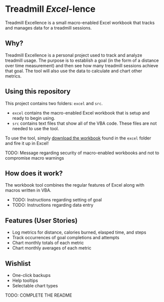 # Treadmill *Excel*-lence

Treadmill Excellence is a small macro-enabled Excel workbook that tracks and manages data for a treadmill sessions.

## Why?

Treadmill Excellence is a personal project used to track and analyze  treadmill usage.  The purpose is to establish a goal (in the form of a distance over time measurement) and then see how many treadmill sessions achieve that goal.  The tool will also use the data to calculate and chart other metrics.

## Using this repository

This project contains two folders: `excel` and `src`.

- `excel` contains the macro-enabled Excel workbook that is setup and ready to begin using.
- `src` contains text files that show all of the VBA code. These files are not needed to use the tool.

To use the tool, simply [download the workbook](*) found in the `excel` folder and fire it up in Excel!

TODO: Message regarding security of macro-enabled workbooks and not to compromise macro warnings

## How does it work?

The workbook tool combines the regular features of Excel along with macros written in VBA.

- TODO: Instructions regarding setting of goal
- TODO: Instructions regarding data entry

## Features (User Stories)

- Log metrics for distance, calories burned, elasped time, and steps
- Track occurrences of goal completions and attempts
- Chart monthly totals of each metric
- Chart monthly averages of each metric

## Wishlist

- One-click backups
- Help tooltips
- Selectable chart types

TODO: COMPLETE THE README